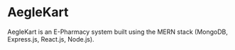 # AegleKart
AegleKart is an E-Pharmacy system built using the MERN stack (MongoDB, Express.js, React.js, Node.js). 
